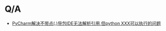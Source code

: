 # Q/A

- [PyCharm解决不带点(.)导包IDE无法解析引用,但python XXX可以执行的问题](https://stackoverflow.com/questions/21236824/unresolved-reference-issue-in-pycharm)

